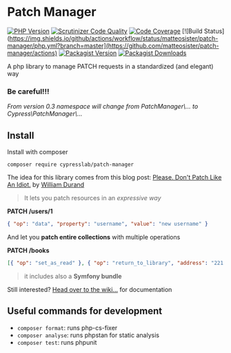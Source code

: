 Patch Manager
=============
[![PHP Version](https://img.shields.io/packagist/php-v/cypresslab/patch-manager/dev-master)](https://packagist.org/packages/cypresslab/patch-manager)
[![Scrutinizer Code Quality](https://scrutinizer-ci.com/g/matteosister/patch-manager/badges/quality-score.png?b=master)](https://scrutinizer-ci.com/g/matteosister/patch-manager/?branch=master)
[![Code Coverage](https://scrutinizer-ci.com/g/matteosister/patch-manager/badges/coverage.png?b=master)](https://scrutinizer-ci.com/g/matteosister/patch-manager/?branch=master)
[![Build Status](https://img.shields.io/github/actions/workflow/status/matteosister/patch-manager/php.yml?branch=master](https://github.com/matteosister/patch-manager/actions)
[![Packagist Version](https://img.shields.io/packagist/v/cypresslab/patch-manager)](https://packagist.org/packages/cypresslab/patch-manager)
[![Packagist Downloads](https://img.shields.io/packagist/dt/cypresslab/patch-manager)](https://packagist.org/packages/cypresslab/patch-manager)

A php library to manage PATCH requests in a standardized (and elegant) way

### Be careful!!!

*From version 0.3 namespace will change from PatchManager\\... to Cypress\\PatchManager\\...*

## Install

Install with composer

```shell
composer require cypresslab/patch-manager
```

The idea for this library comes from this blog post: [Please. Don't Patch Like An Idiot.](http://williamdurand.fr/2014/02/14/please-do-not-patch-like-an-idiot/) by [William Durand](https://github.com/willdurand)

> It lets you patch resources in an *expressive way*

**PATCH /users/1**
``` json
{ "op": "data", "property": "username", "value": "new username" }
```

And let you **patch entire collections** with multiple operations

**PATCH /books**
``` json
[{ "op": "set_as_read" }, { "op": "return_to_library", "address": "221 B Baker St, London, England"}]
```

> it includes also a **Symfony bundle**

Still interested? [Head over to the wiki...](https://github.com/matteosister/patch-manager/wiki) for documentation

## Useful commands for development

- `composer format`: runs php-cs-fixer
- `composer analyse`: runs phpstan for static analysis
- `composer test`: runs phpunit
